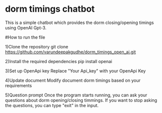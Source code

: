 # dorm timings chatbot
This is a simple chatbot which provides the dorm closing/opening timings using OpenAI Gpt-3.

#How to run the file

1)Clone the repository 
   git clone https://github.com/varundeepakgudhe/dorm_timings_open_ai.git
   
2)Install the required dependencies
    pip install openai 
    
3)Set up OpenApi key
    Replace "Your Api_key" with your OpenApi Key

4)Update document
    Modify document dorm timings based on your requirements
   
5)Question prompt
    Once the program starts running, you can ask your questions about dorm opening/closing timmings.
    If you want to stop asking the questions, you can type "exit" in the input.

  

